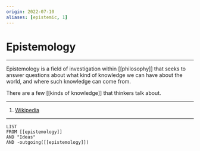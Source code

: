 ```yaml
---
origin: 2022-07-10
aliases: [epistemic, 1]
---
```

# Epistemology
---
Epistemology is a field of investigation within [[philosophy]] that seeks to answer questions about what kind of knowledge we can have about the world, and where such knowledge can come from.

There are a few [[kinds of knowledge]] that thinkers talk about.

---
1. [Wikipedia](https://en.wikipedia.org/wiki/Epistemology)
---
```dataview
LIST 
FROM [[epistemology]]
AND "Ideas"
AND -outgoing([[epistemology]])
```

